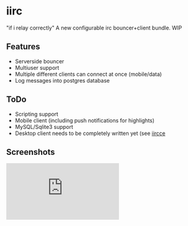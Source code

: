 # iirc
"if i relay correctly" A new configurable irc bouncer+client bundle. WIP

## Features
- Serverside bouncer
- Multiuser support
- Multiple different clients can connect at once (mobile/data)
- Log messages into postgres database

## ToDo
- Scripting support
- Mobile client (including push notifications for highlights)
- MySQL/Sqlite3 support
- Desktop client needs to be completely written yet (see [iircce](https://github.com/0x17de/iircce)

## Screenshots
![screenshot](https://oc.qwet.de/index.php/apps/files_sharing/ajax/publicpreview.php?x=1916&y=606&a=true&file=iircReply.png&t=WjGlL6uXmkJD73N&scalingup=0)
